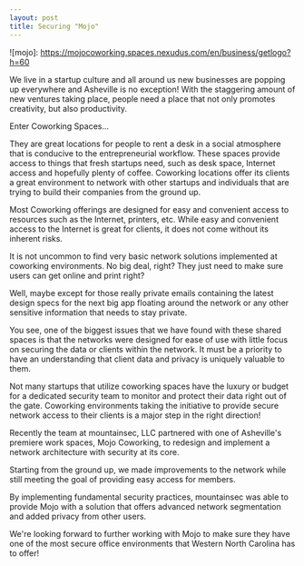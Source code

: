 ```yaml
---
layout: post
title: Securing "Mojo"
---
```

![mojo]: https://mojocoworking.spaces.nexudus.com/en/business/getlogo?h=60

We live in a startup culture and all around us new businesses are popping up everywhere and Asheville is no exception! With the staggering amount of new ventures taking place, people need a place that not only promotes creativity, but also productivity. 

Enter Coworking Spaces...

They are great locations for people to rent a desk in a social atmosphere that is conducive to the entrepreneurial workflow. These spaces provide access to things that fresh startups need, such as desk space, Internet access and hopefully plenty of coffee.  Coworking locations offer its clients a great environment to network with other startups and individuals that are trying to build their companies from the ground up.

Most Coworking offerings are designed for easy and convenient access to resources such as the Internet, printers, etc.  While easy and convenient access to the Internet is great for clients, it does not come without its inherent risks.

It is not uncommon to find very basic network solutions implemented at coworking environments. No big deal, right? They just need to make sure users can get online and print right? 

Well, maybe except for those really private emails containing the latest design specs for the next big app floating around the network or any other sensitive information that needs to stay private.

You see, one of the biggest issues that we have found with these shared spaces is that the networks were designed for ease of use with little focus on securing the data or clients within the network.  It must be a priority to have an understanding that client data and privacy is uniquely valuable to them.

Not many startups that utilize coworking spaces have the luxury or budget for a dedicated security team to monitor and protect their data right out of the gate. Coworking environments taking the initiative to provide secure network access to their clients is a major step in the right direction!

Recently the team at mountainsec, LLC partnered with one of Asheville's premiere work spaces, Mojo Coworking, to redesign and implement a network architecture with security at its core.

Starting from the ground up, we made improvements to the network while still meeting the goal of providing easy access for members.

By implementing fundamental security practices, mountainsec was able to provide Mojo with a solution that offers advanced network segmentation and added privacy from other users.

We're looking forward to further working with Mojo to make sure they have one of the most secure office environments that Western North Carolina has to offer!
